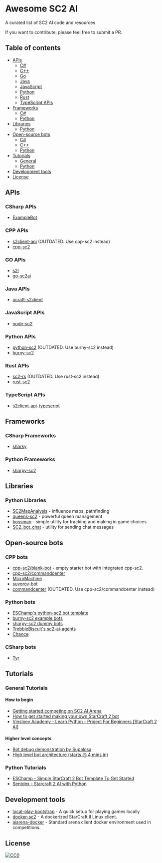# Awesome SC2 AI 
A curated list of SC2 AI code and resources

If you want to contribute, please feel free to submit a PR.

## Table of contents

  - [APIs](#apis)
    - [C#](#csharp-apis)
    - [C++](#cpp-apis)
    - [Go](#go-apis)
    - [Java](#java-apis)
    - [JavaScript](#javascript-apis)
    - [Python](#python-apis)
    - [Rust](#rust-apis)
    - [TypeScript APIs](#typescript-apis)
  - [Frameworks](#frameworks)
    - [C#](#csharp-frameworks)
    - [Python](#python-frameworks)
  - [Libraries](#libraries)
    - [Python](#python-libraries)
  - [Open-source bots](#open-source-bots)
    - [C#](#csharp-bots)
    - [C++](#cpp-bots)
    - [Python](#python-bots)
  - [Tutorials](#tutorials)
    - [General](#general-tutorials)
    - [Python](#python-tutorials)
  - [Development tools](#development-tools)
  - [License](#license)

## APIs

### CSharp APIs

* [ExampleBot](https://github.com/SimonPrins/ExampleBot)

### CPP APIs

* [s2client-api](https://github.com/Blizzard/s2client-api) (OUTDATED. Use cpp-sc2 instead)
* [cpp-sc2](https://github.com/cpp-sc2/cpp-sc2)

### GO APIs

* [s2l](https://github.com/aiseeq/s2l)
* [go-sc2ai](https://github.com/chippydip/go-sc2ai)

### Java APIs

* [ocraft-s2client](https://github.com/ocraft/ocraft-s2client)

### JavaScript APIs

* [node-sc2](https://github.com/node-sc2/core)

### Python APIs

* [python-sc2](https://github.com/dentosal/python-sc2) (OUTDATED. Use burny-sc2 instead)
* [burny-sc2](https://github.com/BurnySc2/python-sc2)

### Rust APIs

* [sc2-rs](https://github.com/awestlake87/sc2-rs) (OUTDATED. Use rust-sc2 instead)
* [rust-sc2](https://github.com/UltraMachine/rust-sc2)

### TypeScript APIs

* [s2client-api-typescript](https://github.com/Zamiell/s2client-api-typescript)


## Frameworks

### CSharp Frameworks

* [sharky](https://github.com/sharknice/Sharky)

### Python Frameworks
* [sharpy-sc2](https://github.com/DrInfy/sharpy-sc2)

## Libraries

### Python Libraries

* [SC2MapAnalysis](https://github.com/spudde123/SC2MapAnalysis) - influence maps, pathfinding
* [queens-sc2](https://github.com/raspersc2/queens-sc2) - powerful queen management
* [bossman](https://github.com/lladdy/bossman) - simple utility for tracking and making in game choices
* [SC2_bot_chat](https://github.com/savelas81/SC2_bot_chat) - utility for sending chat messages

## Open-source bots

### CPP bots

* [cpp-sc2/blank-bot](https://github.com/cpp-sc2/blank-bot) - empty starter bot with integrated cpp-sc2.
* [cpp-sc2/commandcenter](https://github.com/cpp-sc2/commandcenter)
* [MicroMachine](https://github.com/RaphaelRoyerRivard/MicroMachine)
* [suvorov-bot](https://github.com/alkurbatov/suvorov-bot)
* [commandcenter](https://github.com/davechurchill/commandcenter) (OUTDATED. Use cpp-sc2/commandcenter instead)

### Python bots

* [ESChamp's python-sc2 bot template](https://github.com/eschampstudio/python-sc2-bot-template)
* [burny-sc2 example bots](https://github.com/BurnySc2/python-sc2/tree/develop/examples)
* [sharpy-sc2 dummy bots](https://github.com/DrInfy/sharpy-sc2/tree/develop/dummies)
* [TrebbleBiscuit's sc2-ai-agents](https://github.com/TrebbleBiscuit/sc2-ai-agents/)
* [Chance](https://github.com/lladdy/chance-sc2)

### CSharp bots

* [Tyr](https://github.com/SimonPrins/TyrSc2)

## Tutorials

### General Tutorials

#### How to begin
* [Getting started competing on SC2 AI Arena](https://aiarena.net/wiki/bot-development/getting-started/)
* [How to get started making your own StarCraft 2 bot](https://www.youtube.com/watch?v=qcRZydXKgi0)
* [Vinsloev Academy - Learn Python - Project For Beginners [StarCraft 2 AI]](https://www.youtube.com/watch?v=4GsdHM1wBTg)

#### Higher level concepts
* [Bot debug demonstration by Supalosa](https://www.youtube.com/watch?v=RoOdi8w3dW4)
* [High level bot architecture (starts @ 4 mins in)](https://youtu.be/qcRZydXKgi0?t=246)


### Python Tutorials

* [ESChamp - Simple StarCraft 2 Bot Template To Get Started](https://community.eschamp.com/t/simple-starcraft-2-bot-template-to-get-started/155)
* [Sentdex - Starcraft 2 AI with Python](https://www.youtube.com/watch?v=HlLK5BA0wT0&list=PLQVvvaa0QuDcBby2qVDsDv41GghEQfr5E)

## Development tools

* [local-play-bootstrap](https://github.com/aiarena/local-play-bootstrap) - A quick setup for playing games locally
* [docker-sc2](https://github.com/cpp-sc2/docker-sc2) - A dockerized StarCraft II Linux client.
* [aiarena-docker](https://github.com/aiarena/aiarena-docker) - Standard arena client docker environment used in competitions.


## License

[![CC0](https://licensebuttons.net/p/zero/1.0/88x31.png)](https://creativecommons.org/publicdomain/zero/1.0/)
